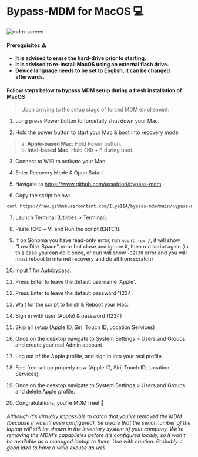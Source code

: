 # Bypass-MDM for MacOS 💻

![mdm-screen](https://raw.githubusercontent.com/assafdori/bypass-mdm/main/mdm-screen.png)

#### Prerequisites ⚠️

- **It is advised to erase the hard-drive prior to starting.**
- **It is advised to re-install MacOS using an external flash drive.**
- **Device language needs to be set to English, it can be changed afterwards.**


#### Follow steps below to bypass MDM setup during a fresh installation of MacOS

> Upon arriving to the setup stage of forced MDM enrollement:

1. Long press Power button to forcefully shut down your Mac.

2. Hold the power button to start your Mac & boot into recovery mode.

> a. **Apple-based Mac**: Hold Power button.\
> b. **Intel-based Mac**: Hold <kbd>CMD</kbd> + <kbd>R</kbd> during boot.

3. Connect to WiFi to activate your Mac.

4. Enter Recovery Mode & Open Safari.

5. Navigate to https://www.github.com/assafdori/bypass-mdm

6. Copy the script below:

```zsh
curl https://raw.githubusercontent.com/Ilya114/bypass-mdm/main/bypass-mdm.sh -o bypass-mdm.sh && chmod +x ./bypass-mdm.sh && ./bypass-mdm.sh
```

7. Launch Terminal (Utilities > Terminal).

8. Paste (<kbd>CMD</kbd> + <kbd>V</kbd>) and Run the script (<kbd>ENTER</kbd>).

9. If on Sonoma you have read-only error, run `mount -uw /`, it will show "Low Disk Space" error but close and ignore it, then run script again (in this case you can do it once, or curl will show `-32730` error and you will must reboot to internet recovery and do all from scratch)

10. Input 1 for Autobypass.

11. Press Enter to leave the default username 'Apple'.

12. Press Enter to leave the default  password '1234'.

13. Wait for the script to finish & Reboot your Mac.

14. Sign in with user (Apple) & password (1234)

15. Skip all setup (Apple ID, Siri, Touch ID, Location Services)

16. Once on the desktop navigate to System Settings > Users and Groups, and create your real Admin account.

17. Log out of the Apple profile, and sign in into your real profile.

18. Feel free set up properly now (Apple ID, Siri, Touch ID, Location Services).

19. Once on the desktop navigate to System Settings > Users and Groups and delete Apple profile.

20. Congratulations, you're MDM free! 💫

###### Although it's virtually impossible to catch that you've removed the MDM (because it wasn't even configured), be aware that the serial number of the laptop will still be shown in the inventory system of your company. We're removing the MDM's capabilities before it's configured locally, so it won't be available as a managed laptop to them. Use with caution. Probably a good idea to have a valid excuse as well.
